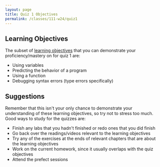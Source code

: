 ```yaml
---
layout: page
title: Quiz 1 Objectives
permalink: /classes/111-w24/quiz1
---
```


## Learning Objectives

The subset of [learning objectives](quizzes-overview) that you can demonstrate your proficiency/mastery on for quiz 1 are:

* Using variables
* Predicting the behavior of a program
* Using a function
* Debugging syntax errors (type errors specifically)

## Suggestions
Remember that this isn't your only chance to demonstrate your understanding of these learning objectives, so try not to stress too much.
Good ways to study for the quizzes are:
* Finish any labs that you hadn't finished or redo ones that you did finish
* Go back over the readings/videos relevant to the learning objectives
* Try any of the exercises at the ends of relevant chapters that are about the learning objectives
* Work on the current homework, since it usually overlaps with the quiz objectives
* Attend the prefect sessions